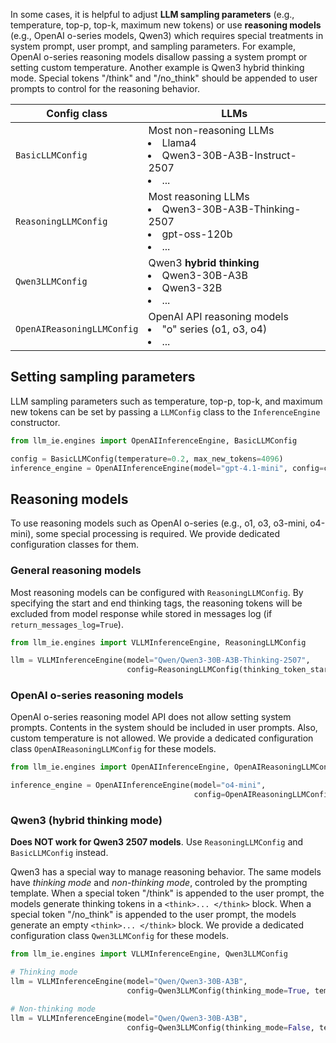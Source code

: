 In some cases, it is helpful to adjust **LLM sampling parameters** (e.g., temperature, top-p, top-k, maximum new tokens) or use **reasoning models** (e.g., OpenAI o-series models, Qwen3) which requires special treatments in system prompt, user prompt, and sampling parameters. For example, OpenAI o-series reasoning models disallow passing a system prompt or setting custom temperature. Another example is Qwen3 hybrid thinking mode. Special tokens "/think" and "/no_think" should be appended to user prompts to control for the reasoning behavior. 


| Config class | LLMs |
|----------|----------|
| `BasicLLMConfig` | Most non-reasoning LLMs <br> <li>Llama4 <li>Qwen3-30B-A3B-Instruct-2507 <li>... |
| `ReasoningLLMConfig` | Most reasoning LLMs <br> <li>Qwen3-30B-A3B-Thinking-2507 <li>gpt-oss-120b <li>... |
| `Qwen3LLMConfig` | Qwen3 **hybrid thinking** <br> <li>Qwen3-30B-A3B <li>Qwen3-32B <li>... |
| `OpenAIReasoningLLMConfig` | OpenAI API reasoning models <br> <li>"o" series (o1, o3, o4) <li>... |

## Setting sampling parameters
LLM sampling parameters such as temperature, top-p, top-k, and maximum new tokens can be set by passing a `LLMConfig` class to the `InferenceEngine` constructor.

```python
from llm_ie.engines import OpenAIInferenceEngine, BasicLLMConfig

config = BasicLLMConfig(temperature=0.2, max_new_tokens=4096)
inference_engine = OpenAIInferenceEngine(model="gpt-4.1-mini", config=config)
```

## Reasoning models
To use reasoning models such as OpenAI o-series (e.g., o1, o3, o3-mini, o4-mini), some special processing is required. We provide dedicated configuration classes for them.

### General reasoning models
Most reasoning models can be configured with `ReasoningLLMConfig`. By specifying the start and end thinking tags, the reasoning tokens will be excluded from model response while stored in messages log (if `return_messages_log=True`).

```python
from llm_ie.engines import VLLMInferenceEngine, ReasoningLLMConfig

llm = VLLMInferenceEngine(model="Qwen/Qwen3-30B-A3B-Thinking-2507", 
                          config=ReasoningLLMConfig(thinking_token_start="<think>", thinking_token_end="</think>", temperature=0.8, max_new_tokens=8192))
```


### OpenAI o-series reasoning models
OpenAI o-series reasoning model API does not allow setting system prompts. Contents in the system should be included in user prompts. Also, custom temperature is not allowed. We provide a dedicated configuration class `OpenAIReasoningLLMConfig` for these models. 

```python
from llm_ie.engines import OpenAIInferenceEngine, OpenAIReasoningLLMConfig

inference_engine = OpenAIInferenceEngine(model="o4-mini", 
                                         config=OpenAIReasoningLLMConfig(reasoning_effort="low"))
```

### Qwen3 (hybrid thinking mode)
**Does NOT work for Qwen3 2507 models**. Use `ReasoningLLMConfig` and `BasicLLMConfig` instead.

Qwen3 has a special way to manage reasoning behavior. The same models have *thinking mode* and *non-thinking mode*, controled by the prompting template. When a special token "/think" is appended to the user prompt, the models generate thinking tokens in a `<think>... </think>` block. When 
a special token "/no_think" is appended to the user prompt, the models generate an empty `<think>... </think>` block. We provide a dedicated configuration class `Qwen3LLMConfig` for these models. 

```python
from llm_ie.engines import VLLMInferenceEngine, Qwen3LLMConfig

# Thinking mode
llm = VLLMInferenceEngine(model="Qwen/Qwen3-30B-A3B", 
                          config=Qwen3LLMConfig(thinking_mode=True, temperature=0.6, top_p=0.95, top_k=20, max_new_tokens=8192))

# Non-thinking mode
llm = VLLMInferenceEngine(model="Qwen/Qwen3-30B-A3B", 
                          config=Qwen3LLMConfig(thinking_mode=False, temperature=0.0, max_new_tokens=2048))
```
